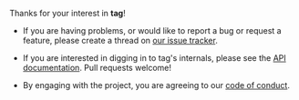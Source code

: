 Thanks for your interest in **tag**!

- If you are having problems, or would like to report a bug or request a
  feature, please create a thread on
  [our issue tracker](https://github.com/standage/tag/issues).

- If you are interested in digging in to tag's internals, please see the
  [API documentation](http://tag.readthedocs.io/en/stable/api.html). Pull
  requests welcome!

- By engaging with the project, you are agreeing to our
  [code of conduct](http://tag.readthedocs.io/en/stable/conduct.html).
